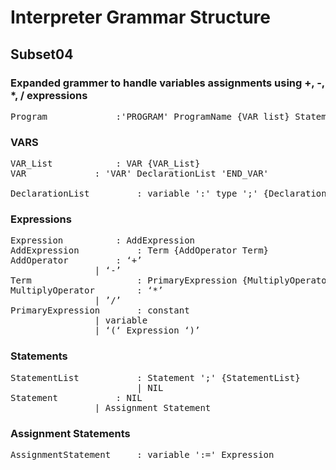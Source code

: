 # Interpreter Grammar Structure
## Subset04
### Expanded grammer to handle variables assignments using +, -, *, / expressions


<pre>
Program				:'PROGRAM' ProgramName {VAR_list} StatementList 'END_PROGRAM'
</pre>


### VARS
<pre>
VAR_List			: VAR {VAR_List} 
VAR				: 'VAR' DeclarationList 'END_VAR'
								
DeclarationList			: variable ':' type ';' {DeclarationList}
</pre>	


### Expressions
<pre>
Expression			: AddExpression
AddExpression			: Term {AddOperator Term}
AddOperator			: ‘+’
				| ‘-’
Term					: PrimaryExpression {MultiplyOperator PrimaryExpression}
MultiplyOperator		: ‘*’
				| ’/’
PrimaryExpression		: constant
				| variable
				| ‘(‘ Expression ‘)’
</pre>

### Statements
<pre>
StatementList			: Statement ';' {StatementList}
						| NIL
Statement			: NIL
				| Assignment Statement
</pre>


### Assignment Statements
<pre>
AssignmentStatement		: variable ':=' Expression
</pre>


